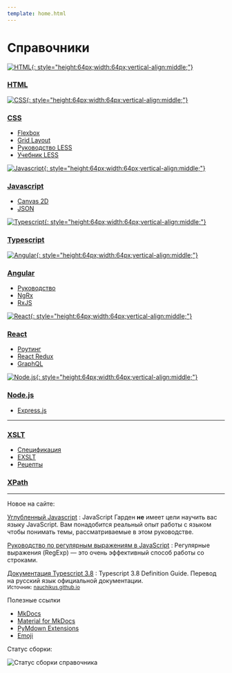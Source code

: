 ```yaml
---
template: home.html
---
```


# Справочники

<div class="layout layout4" markdown="1">

<div class="cell" markdown="1">

[![HTML](html.svg){: style="height:64px;width:64px;vertical-align:middle;"}](/html/)

### [HTML](/html/)

</div>

<div class="cell" markdown="1">

[![CSS](css.svg){: style="height:64px;width:64px;vertical-align:middle;"}](/css/)

### [CSS](/css/)

- [Flexbox](/css/flex-guide/flex-1/)
- [Grid Layout](/css/grid-guide/grid-1/)
- [Руководство LESS](/css/less-guide/)
- [Учебник LESS](/css/less-book/)

</div>

<div class="cell" markdown="1">

[![Javascript](js.svg){: style="height:64px;width:64px;vertical-align:middle;"}](/javascript/)

### [Javascript](/javascript/)

- [Canvas 2D](/javascript/canvas/)
- [JSON](/javascript/json/)

</div>

<div class="cell" markdown="1">

[![Typescript](ts.svg){: style="height:64px;width:64px;vertical-align:middle;"}](/typescript/)

### [Typescript](/typescript/)

</div>

</div>

<!-- ------------------------------------------------------------ -->

<div class="layout layout4" markdown="1">

<div class="cell" markdown="1">

[![Angular](angular.svg){: style="height:64px;width:64px;vertical-align:middle;"}](/angular/)

### [Angular](/angular/)

- [Руководство](/angular/tutorial/setup-and-configuration/)
- [NgRx](/angular/ngrx/about/)
- [RxJS](/angular/rxjs/about/)

</div>

<div class="cell" markdown="1">

[![React](react.svg){: style="height:64px;width:64px;vertical-align:middle;"}](/react/)

### [React](/react/)

- [Роутинг](/react/router/intro/)
- [React Redux](/react/redux/intro/)
- [GraphQL](/react/graphql/)

</div>

<div class="cell" markdown="1">

[![Node.js](nodejs.svg){: style="height:64px;width:64px;vertical-align:middle;"}](/nodejs/)

### [Node.js](/nodejs/)

- [Express.js](/nodejs/expressjs4/installing/)

</div>

<div class="cell" markdown="1">

</div>

</div>

---

<div class="layout layout4" markdown="1">

<div class="cell" markdown="1">

### [XSLT](/xslt/)

- [Спецификация](/xslt/tr/)
- [EXSLT](/xslt/exslt/)
- [Рецепты](/xslt/recipes/)

</div>

<div class="cell" markdown="1">

### [XPath](/xpath/)

</div>

<div class="cell" markdown="1">

</div>

<div class="cell" markdown="1">

</div>

</div>

---

<div class="layout layout2" markdown="1">

<div class="cell" markdown="1">

Новое на сайте:

[Углубленный Javascript](/javascript/garden/)
: JavaScript Гарден **не** имеет цели научить вас языку JavaScript. Вам понадобится реальный опыт работы с языком чтобы понимать темы, рассматриваемые в этом руководстве.

[Руководство по регулярным выражениям в JavaScript](/javascript/regexp/)
: Регулярные выражения (RegExp) — это очень эффективный способ работы со строками.

[Документация Typescript 3.8](/typescript/ts38/)
: Typescript 3.8 Definition Guide. Перевод на русский язык официальной документации.<br /><small>Источник: [nauchikus.github.io](https://nauchikus.github.io/typescript-definitive-guide/)</small>

</div>

<div class="cell" markdown="1">

Полезные ссылки

- [MkDocs](https://www.mkdocs.org)
- [Material for MkDocs](https://squidfunk.github.io/mkdocs-material/)
- [PyMdown Extensions](https://facelessuser.github.io/pymdown-extensions/)
- [Emoji](https://www.joypixels.com/emoji#all)

Статус сборки:

![Статус сборки справочника](https://api.netlify.com/api/v1/badges/5ccd2adf-fce9-45cf-b232-4a2534616ebc/deploy-status)

</div>

</div>

<!--
Планы

- http://www.lib4dev.in/info/Dmitriy-8-Kireev/Frontend_information-master/136959376

- CSS

- [SCSS](https://github.com/mikaspell/sass-site-rus/blob/rus-version/source/guide.html.haml)

- [Руководство Javascript](https://metanit.com/web/javascript/)

- [Redux на русском](https://rajdee.gitbooks.io/redux-in-russian/content/)

- [MongoDB](https://github.com/jsmarkus/the-little-mongodb-book/blob/master/ru/mongodb.markdown)
- [MariaDB](https://oracleplsql.ru/mariadb-manual.html)

- [Git](https://github.com/progit/progit2-ru)

- [Angular и прочее](http://www.coldfox.ru/)
-->
